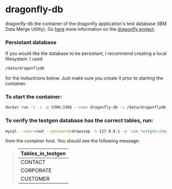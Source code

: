 # dragonfly-db

dragonfly-db the container of the dragonfly application's test database (IBM Data Merge Utility).  Go [here](http://www.ssgpp.com/dragonflyhome) more information on the [dragonfly project](http://www.ssgpp.com/dragonflyhome).

### Persistant database
If you would like the database to be persistant, I recommend creating a local filesystem.  I used
```sh
/data/dragonflydb
```
for the instuctrions below.  Just make sure you create it prior to starting the container.

### To start the container:
```sh
docker run -t -i -p 3306:3306 --name dragonfly-db -v /data/dragonflydb:/var/lib/mysql dragonfly-db
```
### To verify the testgen database has the correct tables, run:
```sh
mysql --user=root --password=drawssap -h 127.0.0.1 -e 'use testgen;show tables;'
```
from the container host.  You should see the following message:

>|Tables_in_testgen|
>|------------------|
>| CONTACT |
>| CORPORATE |
>| CUSTOMER |


